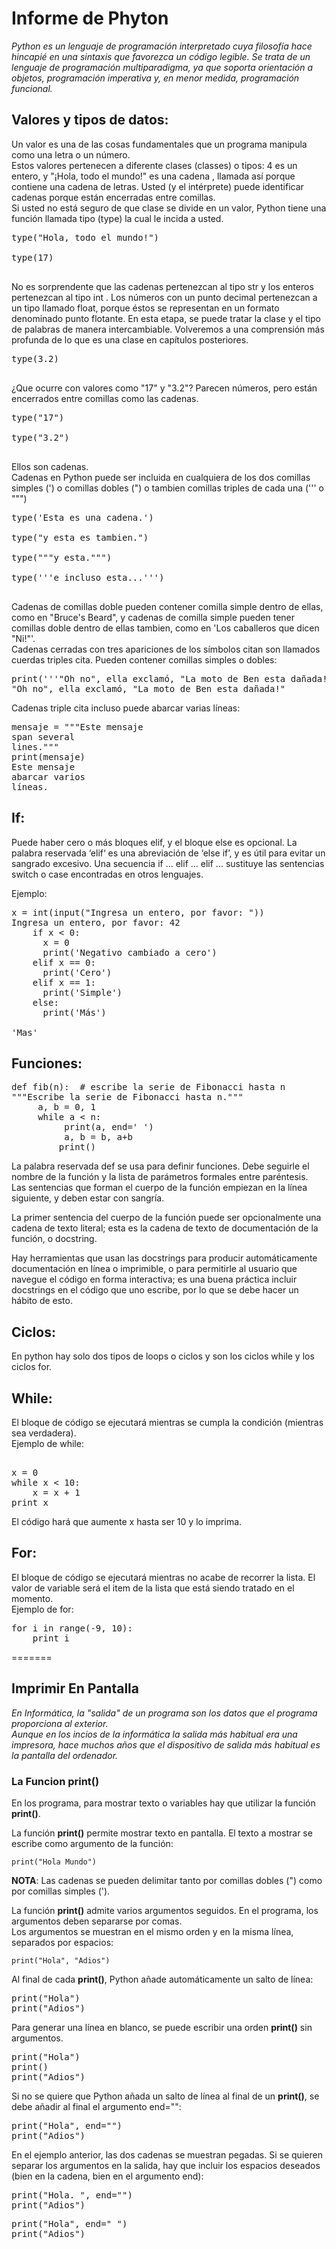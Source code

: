 ﻿# Informe de Phyton #

*Python es un lenguaje de programación interpretado cuya filosofía hace hincapié en una sintaxis que favorezca un código legible. Se trata de un lenguaje de programación multiparadigma, ya que soporta orientación a objetos, programación imperativa y, en menor medida, programación funcional.*

## Valores y tipos de datos:

Un valor es una de las cosas fundamentales que un programa manipula como una letra o un número.  
Estos valores pertenecen a diferente clases (classes) o tipos: 4 es un entero, y "¡Hola, todo el mundo!" es una cadena , llamada así porque contiene una cadena de letras. Usted (y el intérprete) puede identificar cadenas porque están encerradas entre comillas.  
Si usted no está seguro de que clase se divide en un valor, Python tiene una función llamada tipo (type) la cual le incida a usted.  
<pre>type("Hola, todo el mundo!")
<class 'str'>
type(17)
<class 'int'> </pre>  
No es sorprendente que las cadenas pertenezcan al tipo str y los enteros pertenezcan al tipo int . Los números con un punto decimal pertenezcan a un tipo llamado float, porque éstos se representan en un formato denominado punto flotante. En esta etapa, se puede tratar la clase y el tipo de palabras de manera intercambiable. Volveremos a una comprensión más profunda de lo que es una clase en capítulos posteriores.  
<pre>type(3.2)
<type 'float'> </pre>  
¿Que ocurre con valores como "17" y "3.2"? Parecen números, pero están encerrados entre comillas como las cadenas.  
<pre>type("17")
<type 'str'>
type("3.2")
<type 'str'> </pre>  
Ellos son cadenas.  
Cadenas en Python puede ser incluida en cualquiera de los dos comillas simples (') o comillas dobles (") o tambien comillas triples de cada una (''' o """)  
<pre>type('Esta es una cadena.')
<type 'str'>
type("y esta es tambien.")
<typle 'str'>
type("""y esta.""")
<typle 'str'>
type('''e incluso esta...''')
<class 'str'> </pre>  
Cadenas de comillas doble pueden contener comilla simple dentro de ellas, como en "Bruce's Beard", y cadenas de comilla simple pueden tener comillas doble dentro de ellas tambien, como en 'Los caballeros que dicen "Ni!"'.  
Cadenas cerradas con tres apariciones de los símbolos citan son llamados cuerdas triples cita. Pueden contener comillas simples o dobles:  
<pre>print('''"Oh no", ella exclamó, "La moto de Ben esta dañada!"''')
"Oh no", ella exclamó, "La moto de Ben esta dañada!" </pre>  
Cadenas triple cita incluso puede abarcar varias líneas:  
<pre>mensaje = """Este mensaje
span several
lines."""
print(mensaje)
Este mensaje
abarcar varios
líneas. </pre>  


## If:

Puede haber cero o más bloques elif, y el bloque else es opcional. La palabra reservada ‘elif‘ es una abreviación de ‘else if’, y es útil para evitar un sangrado excesivo. Una secuencia if ... elif ... elif ... sustituye las sentencias switch o case encontradas en otros lenguajes.

Ejemplo:  
<pre>x = int(input("Ingresa un entero, por favor: "))
Ingresa un entero, por favor: 42
    if x < 0:
      x = 0
      print('Negativo cambiado a cero')
    elif x == 0:
      print('Cero')
    elif x == 1:
      print('Simple')
    else:
      print('Más')

'Mas'</pre>

## Funciones:

<pre>def fib(n):  # escribe la serie de Fibonacci hasta n  
"""Escribe la serie de Fibonacci hasta n."""  
     a, b = 0, 1  
     while a < n:  
          print(a, end=' ')  
          a, b = b, a+b  
         print()</pre>
La palabra reservada def se usa para definir funciones. Debe seguirle el nombre de la función y la lista de parámetros formales entre paréntesis.  
Las sentencias que forman el cuerpo de la función empiezan en la línea siguiente, y deben estar con sangría.

La primer sentencia del cuerpo de la función puede ser opcionalmente una cadena de texto literal; esta es la cadena de texto de documentación de la función, o docstring.

Hay herramientas que usan las docstrings para producir automáticamente documentación en línea o imprimible, o para permitirle al usuario que navegue el código en forma interactiva; es una buena práctica incluir docstrings en el código que uno escribe, por lo que se debe hacer un hábito de esto.

## Ciclos:  
En python hay solo dos tipos de loops o ciclos y son los ciclos while y los ciclos for.  
## While:
El bloque de código se ejecutará mientras se cumpla la condición (mientras sea verdadera).  
Ejemplo de while:  
<pre> 
x = 0
while x < 10:
    x = x + 1
print x </pre>  
El código hará que aumente x hasta ser 10 y lo imprima.

## For:
El bloque de código se ejecutará mientras no acabe de recorrer la lista. El valor de variable será el item de la lista que está siendo tratado en el momento.  
Ejemplo de for:  
<pre>
for i in range(-9, 10):
    print i </pre>
=======

## Imprimir En Pantalla

*En Informática, la "salida" de un programa son los datos que el programa proporciona al exterior.  
Aunque en los incios de la informática la salida más habitual era una impresora, hace muchos años que el dispositivo de salida más habitual es la pantalla del ordenador.*

### La Funcion **print()**

En los programa, para mostrar texto o variables hay que utilizar la función **print()**.

La función **print()** permite mostrar texto en pantalla. El texto a mostrar se escribe como argumento de la función:

`print("Hola Mundo")`

**NOTA**: Las cadenas se pueden delimitar tanto por comillas dobles (") como por comillas simples (').

La función **print()** admite varios argumentos seguidos. En el programa, los argumentos deben separarse por comas.  
Los argumentos se muestran en el mismo orden y en la misma línea, separados por espacios:

`print("Hola", "Adios")`

Al final de cada **print()**, Python añade automáticamente un salto de línea:

<pre>print("Hola")
print("Adios")</pre>

Para generar una línea en blanco, se puede escribir una orden **print()** sin argumentos.

<pre>print("Hola")
print()
print("Adios")</pre>

Si no se quiere que Python añada un salto de línea al final de un **print()**, se debe añadir al final el argumento end="":

<pre>print("Hola", end="")
print("Adios")</pre>

En el ejemplo anterior, las dos cadenas se muestran pegadas. Si se quieren separar los argumentos en la salida, hay que incluir los espacios deseados (bien en la cadena, bien en el argumento end):

<pre>print("Hola. ", end="")
print("Adios")</pre>

<pre>print("Hola", end=" ")
print("Adios")</pre>
